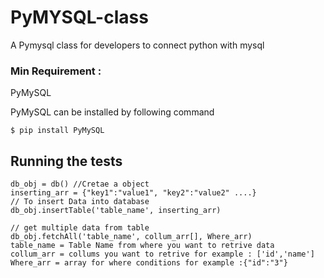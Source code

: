 # PyMYSQL-class
A Pymysql class for developers to connect python with mysql

### Min  Requirement :
  PyMySQL
  
PyMySQL can be installed by following command
```
$ pip install PyMySQL
```
## Running the tests
```
db_obj = db() //Cretae a object
inserting_arr = {"key1":"value1", "key2":"value2" ....}
// To insert Data into database
db_obj.insertTable('table_name', inserting_arr)

// get multiple data from table 
db_obj.fetchAll('table_name', collum_arr[], Where_arr)
table_name = Table Name from where you want to retrive data
collum_arr = collums you want to retrive for example : ['id','name']
Where_arr = array for where conditions for example :{"id":"3"}
```
